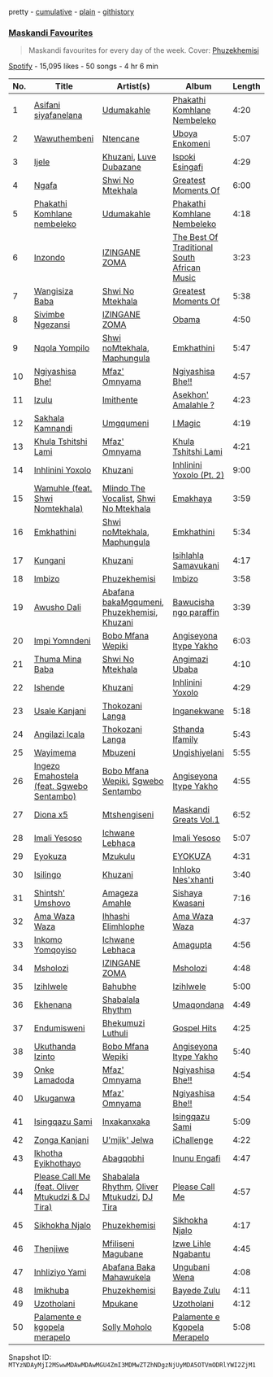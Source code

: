 pretty - [cumulative](/playlists/cumulative/37i9dQZF1DX2xhOTSp6PjQ.md) - [plain](/playlists/plain/37i9dQZF1DX2xhOTSp6PjQ) - [githistory](https://github.githistory.xyz/mackorone/spotify-playlist-archive/blob/main/playlists/plain/37i9dQZF1DX2xhOTSp6PjQ)

### [Maskandi Favourites](https://open.spotify.com/playlist/37i9dQZF1DX2xhOTSp6PjQ)

> Maskandi favourites for every day of the week\. Cover: <a href="https://open.spotify.com/artist/7exwnL9NFBRuwqUEvX8kGP?si=1cAhcaANREyS\-wXav9tJWA">Phuzekhemisi</a>

[Spotify](https://open.spotify.com/user/spotify) - 15,095 likes - 50 songs - 4 hr 6 min

| No. | Title | Artist(s) | Album | Length |
|---|---|---|---|---|
| 1 | [Asifani siyafanelana](https://open.spotify.com/track/61rcqq5Z6GSjVyhuFAMbiw) | [Udumakahle](https://open.spotify.com/artist/3a3txnliYhHHrdcw1k6gyq) | [Phakathi Komhlane Nembeleko](https://open.spotify.com/album/3LJ39cJZE7hPwG2j6RXc5s) | 4:20 |
| 2 | [Wawuthembeni](https://open.spotify.com/track/4lbJb7VVOGShkgblw8YUiY) | [Ntencane](https://open.spotify.com/artist/3PKVcK4wKrfPi7qDz1odsV) | [Uboya Enkomeni](https://open.spotify.com/album/1PRhgX3Vv4TjqHUWG6R5eh) | 5:07 |
| 3 | [Ijele](https://open.spotify.com/track/2OYomh3wz8TWpfnQKxua2F) | [Khuzani](https://open.spotify.com/artist/1ltbNKMXKKXkjaXCTGZYUs), [Luve Dubazane](https://open.spotify.com/artist/2qn1ZfGigw6BNbf2MNuEJc) | [Ispoki Esingafi](https://open.spotify.com/album/3riM8V5qRqXKn09JuWHcAu) | 4:29 |
| 4 | [Ngafa](https://open.spotify.com/track/4OntDavbpxbLk80nXlw7WR) | [Shwi No Mtekhala](https://open.spotify.com/artist/0hqM2qppNBOvYYQ36FsdBq) | [Greatest Moments Of](https://open.spotify.com/album/0nLOqOS3t7akMp44aTzqIj) | 6:00 |
| 5 | [Phakathi Komhlane nembeleko](https://open.spotify.com/track/5tcWJFn9w9BDUWXssZ5Q1A) | [Udumakahle](https://open.spotify.com/artist/3a3txnliYhHHrdcw1k6gyq) | [Phakathi Komhlane Nembeleko](https://open.spotify.com/album/3LJ39cJZE7hPwG2j6RXc5s) | 4:18 |
| 6 | [Inzondo](https://open.spotify.com/track/3jmv4dhLatPanmC4lX7JaE) | [IZINGANE ZOMA](https://open.spotify.com/artist/1fa6d4xSwQWEhmp0MwKw61) | [The Best Of Traditional South African Music](https://open.spotify.com/album/5r48JyMk448sZ5OGopjfcx) | 3:23 |
| 7 | [Wangisiza Baba](https://open.spotify.com/track/5NS3OiNTauGUA5S3jsJHwL) | [Shwi No Mtekhala](https://open.spotify.com/artist/0hqM2qppNBOvYYQ36FsdBq) | [Greatest Moments Of](https://open.spotify.com/album/0nLOqOS3t7akMp44aTzqIj) | 5:38 |
| 8 | [Sivimbe Ngezansi](https://open.spotify.com/track/4bsPPar6qAk3a920nvHeT5) | [IZINGANE ZOMA](https://open.spotify.com/artist/1fa6d4xSwQWEhmp0MwKw61) | [Obama](https://open.spotify.com/album/7AMJ6O9ZYdfTO1dcHVuqit) | 4:50 |
| 9 | [Nqola Yompilo](https://open.spotify.com/track/4EjSqywjAT6wszkZxXnPyj) | [Shwi noMtekhala](https://open.spotify.com/artist/3u7RxCpLc0QpXX6wiVWKZ6), [Maphungula](https://open.spotify.com/artist/7bbXvPy5gAzivkwv5oRJI8) | [Emkhathini](https://open.spotify.com/album/43GsmX58ZoBRLv1R4UZiCd) | 5:47 |
| 10 | [Ngiyashisa Bhe!](https://open.spotify.com/track/5T2V2jA4cPulYnMT5SUETu) | [Mfaz' Omnyama](https://open.spotify.com/artist/0JQAeDYaigl5nor0kUP44X) | [Ngiyashisa Bhe!!](https://open.spotify.com/album/0HGeXxPm0xeqMorXQXSczL) | 4:57 |
| 11 | [Izulu](https://open.spotify.com/track/6IYiXBVJ6JieWediZllERf) | [Imithente](https://open.spotify.com/artist/3JqfmUV2PM8u6ifw2TWPJ9) | [Asekhon' Amalahle ?](https://open.spotify.com/album/53EGXcdCuhcYhODGXq2h2a) | 4:23 |
| 12 | [Sakhala Kamnandi](https://open.spotify.com/track/10FGIW76glXqbxi6gSOxwJ) | [Umgqumeni](https://open.spotify.com/artist/4nMTRK9u7Zt9lKCPnF06zB) | [I Magic](https://open.spotify.com/album/4DR2LkB4JWkcT5ZBaqRgSN) | 4:19 |
| 13 | [Khula Tshitshi Lami](https://open.spotify.com/track/7agl8aVojrFx0QofzcLoka) | [Mfaz' Omnyama](https://open.spotify.com/artist/0JQAeDYaigl5nor0kUP44X) | [Khula Tshitshi Lami](https://open.spotify.com/album/4k5aaUkinE32mprMwvlcUA) | 4:21 |
| 14 | [Inhlinini Yoxolo](https://open.spotify.com/track/3ZhOsB846LguxIkDASb6Rb) | [Khuzani](https://open.spotify.com/artist/1ltbNKMXKKXkjaXCTGZYUs) | [Inhlinini Yoxolo \(Pt\. 2\)](https://open.spotify.com/album/25HvxLDw1saTfEoFQ6Rfxj) | 9:00 |
| 15 | [Wamuhle \(feat\. Shwi Nomtekhala\)](https://open.spotify.com/track/3Mn0yb2hJuU3AcH66apMei) | [Mlindo The Vocalist](https://open.spotify.com/artist/09CY8fzqhZHR7rQAULoreI), [Shwi No Mtekhala](https://open.spotify.com/artist/0hqM2qppNBOvYYQ36FsdBq) | [Emakhaya](https://open.spotify.com/album/3YPT8bW8XTiZIjMEhryLEU) | 3:59 |
| 16 | [Emkhathini](https://open.spotify.com/track/0VaIf3loFYGRl9pVlnsYRL) | [Shwi noMtekhala](https://open.spotify.com/artist/3u7RxCpLc0QpXX6wiVWKZ6), [Maphungula](https://open.spotify.com/artist/7bbXvPy5gAzivkwv5oRJI8) | [Emkhathini](https://open.spotify.com/album/43GsmX58ZoBRLv1R4UZiCd) | 5:34 |
| 17 | [Kungani](https://open.spotify.com/track/2w9BuLVCyEYDKnrCCeYxMy) | [Khuzani](https://open.spotify.com/artist/1ltbNKMXKKXkjaXCTGZYUs) | [Isihlahla Samavukani](https://open.spotify.com/album/2pD1ARZOgmJ6FOzF71byXZ) | 4:17 |
| 18 | [Imbizo](https://open.spotify.com/track/41NvPWbuUFdEeLV8rlYwIB) | [Phuzekhemisi](https://open.spotify.com/artist/7exwnL9NFBRuwqUEvX8kGP) | [Imbizo](https://open.spotify.com/album/7GwtOivf91juFQ7MINxers) | 3:58 |
| 19 | [Awusho Dali](https://open.spotify.com/track/3lJZPHew6QpHxZLutX6mc6) | [Abafana bakaMgqumeni](https://open.spotify.com/artist/0cgOYKvaAuokmhqrLSNPj6), [Phuzekhemisi](https://open.spotify.com/artist/7exwnL9NFBRuwqUEvX8kGP), [Khuzani](https://open.spotify.com/artist/1ltbNKMXKKXkjaXCTGZYUs) | [Bawucisha ngo paraffin](https://open.spotify.com/album/1H8zQWxYDBlljpLr5Z3W5J) | 3:39 |
| 20 | [Impi Yomndeni](https://open.spotify.com/track/7ag6ASRzcuWXamzvNEXQzL) | [Bobo Mfana Wepiki](https://open.spotify.com/artist/6kcl74RDRgeHTx1Dj07NQt) | [Angiseyona Itype Yakho](https://open.spotify.com/album/4N6uYvCf4TgK5kAopt1RqQ) | 6:03 |
| 21 | [Thuma Mina Baba](https://open.spotify.com/track/1fbiyYNG1LfWyTksDcgEEH) | [Shwi No Mtekhala](https://open.spotify.com/artist/0hqM2qppNBOvYYQ36FsdBq) | [Angimazi Ubaba](https://open.spotify.com/album/497oVjt1dseOC4GOzEtHiK) | 4:10 |
| 22 | [Ishende](https://open.spotify.com/track/4gbkKnzwQdS7dEv5lWHVQO) | [Khuzani](https://open.spotify.com/artist/1ltbNKMXKKXkjaXCTGZYUs) | [Inhlinini Yoxolo](https://open.spotify.com/album/2gkiXVfyva2aEfJiiRbQry) | 4:29 |
| 23 | [Usale Kanjani](https://open.spotify.com/track/1Na1tKjOtgF6Wzu1JlFSgj) | [Thokozani Langa](https://open.spotify.com/artist/30nsu2oxgyCzzty1TIJW6S) | [Inganekwane](https://open.spotify.com/album/4dgnNUTAl7mXAEDye2IooD) | 5:18 |
| 24 | [Angilazi Icala](https://open.spotify.com/track/1SgLVnJlhycOrTQHWbeBKa) | [Thokozani Langa](https://open.spotify.com/artist/30nsu2oxgyCzzty1TIJW6S) | [Sthanda Ifamily](https://open.spotify.com/album/5XtEpbp6vPy9a1RvpNTsb8) | 5:43 |
| 25 | [Wayimema](https://open.spotify.com/track/3o3kejg8G9xg5jTYuzNpCv) | [Mbuzeni](https://open.spotify.com/artist/7wayRI97YKruzv8kyy3zok) | [Ungishiyelani](https://open.spotify.com/album/3QGeKt0V7nXWSiaMweGVBp) | 5:55 |
| 26 | [Ingezo Emahostela \(feat\. Sgwebo Sentambo\)](https://open.spotify.com/track/05kQlUT2mMwkvjRX8bkzba) | [Bobo Mfana Wepiki](https://open.spotify.com/artist/6kcl74RDRgeHTx1Dj07NQt), [Sgwebo Sentambo](https://open.spotify.com/artist/5p55hGi2rq290OvBwMpLps) | [Angiseyona Itype Yakho](https://open.spotify.com/album/4N6uYvCf4TgK5kAopt1RqQ) | 4:55 |
| 27 | [Diona x5](https://open.spotify.com/track/2PQl2BRgemS4sFZTFS703p) | [Mtshengiseni](https://open.spotify.com/artist/0b7Ds3CZPJOmh8hqOq9md4) | [Maskandi Greats Vol.1](https://open.spotify.com/album/3GzuoeKRn8eQF0KAR0N4o6) | 6:52 |
| 28 | [Imali Yesoso](https://open.spotify.com/track/28ZztKoH4iovdVamlbNEPR) | [Ichwane Lebhaca](https://open.spotify.com/artist/6dUPVcKOAhdgjkmgDwy6uh) | [Imali Yesoso](https://open.spotify.com/album/1Vvgd9KgV5hQZKXLDLfGBc) | 5:07 |
| 29 | [Eyokuza](https://open.spotify.com/track/6gJVTJap7XXAPY3qJKoAY4) | [Mzukulu](https://open.spotify.com/artist/2cvAWNKeSNVAfSZqAQIIS3) | [EYOKUZA](https://open.spotify.com/album/65vZAeZNfrcfztUfYuyoWS) | 4:31 |
| 30 | [Isilingo](https://open.spotify.com/track/5Df0fXk01kB3ZgVPg3uwmk) | [Khuzani](https://open.spotify.com/artist/1ltbNKMXKKXkjaXCTGZYUs) | [Inhloko Nes'xhanti](https://open.spotify.com/album/6uKsbOxDnGwYTfdVp2qIuP) | 3:40 |
| 31 | [Shintsh' Umshovo](https://open.spotify.com/track/1Usa9hOXDsWKC7WTMlaQW9) | [Amageza Amahle](https://open.spotify.com/artist/3aQFd89lMBxu1RRBIrxPdv) | [Sishaya Kwasani](https://open.spotify.com/album/6obk82RMxEzugUBJJTRbhH) | 7:16 |
| 32 | [Ama Waza Waza](https://open.spotify.com/track/0pMQpMdOKYX5IW60f8xlKO) | [Ihhashi Elimhlophe](https://open.spotify.com/artist/4eSUGwpQXyQh2Qb09oCs21) | [Ama Waza Waza](https://open.spotify.com/album/4Zk0C73QlrRFq7hLjJIXtS) | 4:37 |
| 33 | [Inkomo Yomqoyiso](https://open.spotify.com/track/0duUpsKlfu6RNHWH5q0diF) | [Ichwane Lebhaca](https://open.spotify.com/artist/6dUPVcKOAhdgjkmgDwy6uh) | [Amagupta](https://open.spotify.com/album/4faFI6JoeU4nCK89d8Ul0b) | 4:56 |
| 34 | [Msholozi](https://open.spotify.com/track/2IkkJ4hwWJ3mCMlsqIRX5W) | [IZINGANE ZOMA](https://open.spotify.com/artist/1fa6d4xSwQWEhmp0MwKw61) | [Msholozi](https://open.spotify.com/album/6E93uMai7s84xFzTux1dp9) | 4:48 |
| 35 | [Izihlwele](https://open.spotify.com/track/6iFCyBOk9UTRNgb7Oz2oKg) | [Bahubhe](https://open.spotify.com/artist/2pisTvrJlAr0NTxvXOuLOv) | [Izihlwele](https://open.spotify.com/album/5LAxoXLEgCyptZpryTXcSs) | 5:00 |
| 36 | [Ekhenana](https://open.spotify.com/track/6erj1DoMqR59vfuG06z1gF) | [Shabalala Rhythm](https://open.spotify.com/artist/4yqgRp5LrmRXgSKpAqTBdl) | [Umaqondana](https://open.spotify.com/album/0vUQN638CtvfoPIopVIY8o) | 4:49 |
| 37 | [Endumisweni](https://open.spotify.com/track/1UGcDqgMa0H0p8vODceY86) | [Bhekumuzi Luthuli](https://open.spotify.com/artist/2olZnrkMJFY0BnGZM7vWMV) | [Gospel Hits](https://open.spotify.com/album/2kT2AwbhhzjQ6AlvBXo936) | 4:25 |
| 38 | [Ukuthanda Izinto](https://open.spotify.com/track/2DqL1bQTQVvVDnT16iQq7z) | [Bobo Mfana Wepiki](https://open.spotify.com/artist/6kcl74RDRgeHTx1Dj07NQt) | [Angiseyona Itype Yakho](https://open.spotify.com/album/4N6uYvCf4TgK5kAopt1RqQ) | 5:40 |
| 39 | [Onke Lamadoda](https://open.spotify.com/track/49x1RPNz0y4dhKxRVwTlRT) | [Mfaz' Omnyama](https://open.spotify.com/artist/0JQAeDYaigl5nor0kUP44X) | [Ngiyashisa Bhe!!](https://open.spotify.com/album/2XndIgHBdfGrQbU8qdBsdT) | 4:54 |
| 40 | [Ukuganwa](https://open.spotify.com/track/3KagxTKp5nodR1hUIHardA) | [Mfaz' Omnyama](https://open.spotify.com/artist/0JQAeDYaigl5nor0kUP44X) | [Ngiyashisa Bhe!!](https://open.spotify.com/album/0HGeXxPm0xeqMorXQXSczL) | 4:54 |
| 41 | [Isingqazu Sami](https://open.spotify.com/track/0wg9dKX6zfOVy3A53osxIS) | [Inxakanxaka](https://open.spotify.com/artist/43DNa0M6aCPjeWTVIL7x80) | [Isingqazu Sami](https://open.spotify.com/album/4pGIADaXRBnuRRWBs7QAdG) | 5:09 |
| 42 | [Zonga Kanjani](https://open.spotify.com/track/6eAkUwh6sgNnGOtHXZOt1j) | [U'mjik' Jelwa](https://open.spotify.com/artist/6CtPmBW0KxaanNVN8ZIJjv) | [iChallenge](https://open.spotify.com/album/1xYSfs18C1r2dUzrJrD2Z7) | 4:22 |
| 43 | [Ikhotha Eyikhothayo](https://open.spotify.com/track/3NMCy2Oi6rNDeddoxCTqnM) | [Abagqobhi](https://open.spotify.com/artist/7eigkjZtpAoOSfWfif1qxK) | [Inunu Engafi](https://open.spotify.com/album/1eWFVrvhJw2B87pKyGdl4k) | 4:47 |
| 44 | [Please Call Me \(feat\. Oliver Mtukudzi & DJ Tira\)](https://open.spotify.com/track/5uaLKLMsJmVyqDQuOEBDTI) | [Shabalala Rhythm](https://open.spotify.com/artist/4yqgRp5LrmRXgSKpAqTBdl), [Oliver Mtukudzi](https://open.spotify.com/artist/0HC2dfJHpORLT21AxEiTXJ), [DJ Tira](https://open.spotify.com/artist/4FC2wXrDWr5lLCZeAUgfVn) | [Please Call Me](https://open.spotify.com/album/45Cf5K35YTli0s93d5NkNt) | 4:57 |
| 45 | [Sikhokha Njalo](https://open.spotify.com/track/4DtXsMWFsOxsWgldeXiavB) | [Phuzekhemisi](https://open.spotify.com/artist/7exwnL9NFBRuwqUEvX8kGP) | [Sikhokha Njalo](https://open.spotify.com/album/5ysSoX3cp4ZJE0pHykOfop) | 4:17 |
| 46 | [Thenjiwe](https://open.spotify.com/track/75aBCMT86TKSlEgpIz1tT9) | [Mfiliseni Magubane](https://open.spotify.com/artist/3b9PzSL6PxZRA6k4Dqmajs) | [Izwe Lihle Ngabantu](https://open.spotify.com/album/5RFD1wyMiFxwFTqxs9UX0i) | 4:45 |
| 47 | [Inhliziyo Yami](https://open.spotify.com/track/3AMnrGFsUlrcY8ig6ASidM) | [Abafana Baka Mahawukela](https://open.spotify.com/artist/6WiOCqFw2OVO8d9SfMUeYp) | [Ungubani Wena](https://open.spotify.com/album/2srpkMeXj6atimRUTmMdv5) | 4:08 |
| 48 | [Imikhuba](https://open.spotify.com/track/26ShN8gJb3wLqgLAA9dUSD) | [Phuzekhemisi](https://open.spotify.com/artist/7exwnL9NFBRuwqUEvX8kGP) | [Bayede Zulu](https://open.spotify.com/album/0xW1FZv5b6GM6hixos2FDu) | 4:11 |
| 49 | [Uzotholani](https://open.spotify.com/track/0tt0nhI3rwCuybdJc5xdKE) | [Mpukane](https://open.spotify.com/artist/5JweUmj452OSBQBNuctVrR) | [Uzotholani](https://open.spotify.com/album/0cGrYXjvnwBVMBoTSikJlB) | 4:12 |
| 50 | [Palamente e kgopela merapelo](https://open.spotify.com/track/3PzDhMFbGUSpVWWcBTRJWW) | [Solly Moholo](https://open.spotify.com/artist/5rPklQ6cqWrAGWgHxjZS8Z) | [Palamente e Kgopela Merapelo](https://open.spotify.com/album/6H2nsddvfVyGIagH72T4RF) | 5:08 |

Snapshot ID: `MTYzNDAyMjI2MSwwMDAwMDAwMGU4ZmI3MDMwZTZhNDgzNjUyMDA5OTVmODRlYWI2ZjM1`
